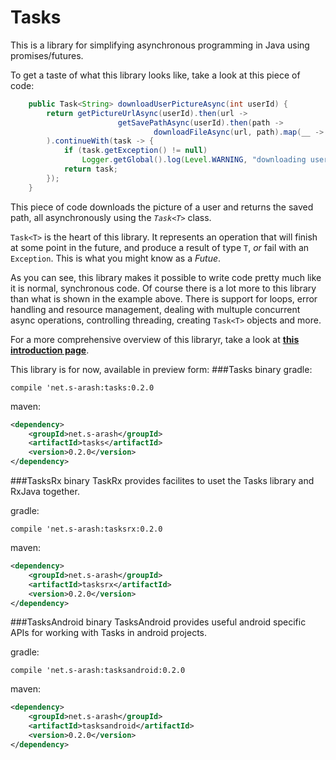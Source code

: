 # Tasks
This is a library for simplifying asynchronous programming in Java using promises/futures.

To get a taste of what this library looks like, take a look at this piece of code:
```java
    public Task<String> downloadUserPictureAsync(int userId) {
        return getPictureUrlAsync(userId).then(url ->
                        getSavePathAsync(userId).then(path ->
                                downloadFileAsync(url, path).map(__ -> path))
        ).continueWith(task -> {
            if (task.getException() != null)
                Logger.getGlobal().log(Level.WARNING, "downloading user picture failed", task.getException());
            return task;
        });
    }
```

This piece of code downloads the picture of a user and returns the saved path, all asynchronously using the *`Task<T>`* class.

 `Task<T>` is the heart of this library. It represents an operation that will finish at some point in the future, and produce a result of type `T`, *or* fail with an `Exception`. This is what you might know as a *Futue*.

As you can see, this library makes it possible to write code pretty much like it is normal, synchronous code. Of course there is a lot more to this library than what is shown in the example above. There is support for loops, error handling and resource management, dealing with multuple concurrent async operations, controlling threading, creating `Task<T>` objects and more.



For a more comprehensive overview of this libraryr, take a look at [**this introduction page**](https://github.com/s-arash/TasksJava/wiki/The-Tasks-Library).

This library is for now, available in preview form:
###Tasks binary
gradle:

```compile 'net.s-arash:tasks:0.2.0```

maven:
```xml
<dependency>
    <groupId>net.s-arash</groupId>
    <artifactId>tasks</artifactId>
    <version>0.2.0</version>
</dependency>
```
###TasksRx binary
TaskRx provides facilites to uset the Tasks library and RxJava together.

gradle:

```compile 'net.s-arash:tasksrx:0.2.0```

maven:
```xml
<dependency>
    <groupId>net.s-arash</groupId>
    <artifactId>tasksrx</artifactId>
    <version>0.2.0</version>
</dependency>
```

###TasksAndroid binary
TasksAndroid provides useful android specific APIs for working with Tasks in android projects.

gradle:

```compile 'net.s-arash:tasksandroid:0.2.0```

maven:
```xml
<dependency>
    <groupId>net.s-arash</groupId>
    <artifactId>tasksandroid</artifactId>
    <version>0.2.0</version>
</dependency>
```
